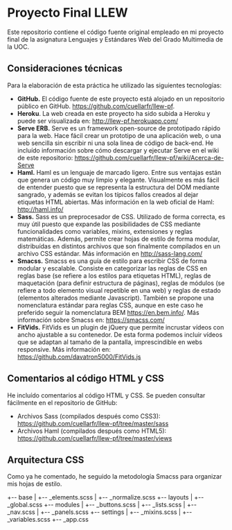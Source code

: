 Proyecto Final LLEW
===================

Este repositorio contiene el código fuente original empleado en mi proyecto final de la asignatura Lenguajes y Estándares Web del Grado Multimedia de la UOC.

Consideraciones técnicas
------------------------

Para la elaboración de esta práctica he utilizado las siguientes tecnologías:

- **GitHub.** El código fuente de este proyecto está alojado en un repositorio público en GitHub. <https://github.com/cuellarfr/llew-pf>.
- **Heroku**. La web creada en este proyecto ha sido subida a Heroku y puede ser visualizada en: <http://llew-pf.herokuapp.com/>
- **Serve ERB.** Serve es un framework open-source de prototipado rápido para la web. Hace fácil crear un prototipo de una aplicación web, o una web sencilla sin escribir ni una sola linea de código de back-end. He incluído información sobre cómo descargar y ejecutar Serve en el wiki de este repositorio: <https://github.com/cuellarfr/llew-pf/wiki/Acerca-de-Serve>
- **Haml.** Haml es un lenguaje de marcado ligero. Entre sus ventajas están que genera un código muy limpio y elegante. Visualmente es más fácil de entender puesto que se representa la estructura del DOM mediante sangrado, y además se evitan los típicos fallos creados al dejar etiquetas HTML abiertas. Más información en la web oficial de Haml: <http://haml.info/>
- **Sass.** Sass es un preprocesador de CSS. Utilizado de forma correcta, es muy útil puesto que expande las posibilidades de CSS mediante funcionalidades como variables, mixins, extensiones y reglas matemáticas. Además, permite crear hojas de estilo de forma modular, distribuídas en distintos archivos que son finalmente compilados en un archivo CSS estándar. Más información en <http://sass-lang.com/>
- **Smacss.** Smacss es una guía de estilo para escribir CSS de forma modular y escalable. Consiste en categorizar las reglas de CSS en reglas base (se refiere a los estilos para etiquetas HTML), reglas de maquetación (para definir estructura de páginas), reglas de módulos (se refiere a todo elemento visual repetible en una web) y reglas de estado (elementos alterados mediante Javascript). También se propone una nomenclatura estándar para reglas CSS, aunque en este caso he preferido seguir la nomenclatura BEM <https://en.bem.info/>. Más información sobre Smacss en: <https://smacss.com/>
- **FitVids.** FitVids es un plugin de jQuery que permite incrustar vídeos con ancho ajustable a su contenedor. De esta forma podemos incluir vídeos que se adaptan al tamaño de la pantalla, imprescindible en webs responsive. Más información en: <https://github.com/davatron5000/FitVids.js>


Comentarios al código HTML y CSS
--------------------------------

He incluído comentarios al código HTML y CSS. Se pueden consultar fácilmente en el repositorio de GitHub:

- Archivos Sass (compilados después como CSS3): <https://github.com/cuellarfr/llew-pf/tree/master/sass>
- Archivos Haml (compilados después como HTML5): <https://github.com/cuellarfr/llew-pf/tree/master/views>


Arquitectura CSS
----------------

Como ya he comentado, he seguido la metodología Smacss para organizar mis hojas de estilo.

+-- base
|   +-- _elements.scss
|   +-- _normalize.scss
+-- layouts
|   +-- _global.scss
+-- modules
|   +-- _buttons.scss
|   +-- _lists.scss
|   +-- _nav.scss
|   +-- _panels.scss
+-- settings
|   +-- _mixins.scss
|   +-- _variables.scss
+-- _app.css

